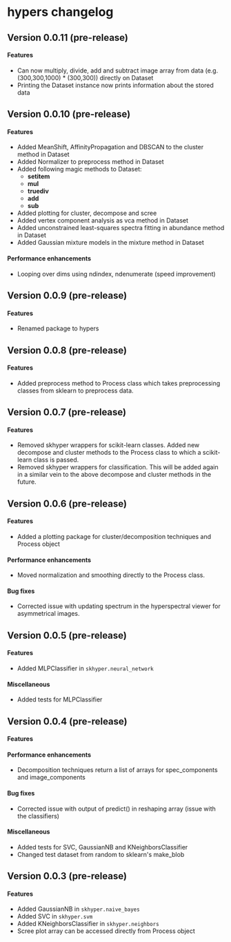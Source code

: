 # hypers changelog

## Version 0.0.11 (pre-release)
#### Features 
+ Can now multiply, divide, add and subtract image array from data 
(e.g. (300,300,1000) * (300,300)) directly on Dataset
+ Printing the Dataset instance now prints information about the stored data

## Version 0.0.10 (pre-release)
#### Features
+ Added MeanShift, AffinityPropagation and DBSCAN to the cluster method in Dataset
+ Added Normalizer to preprocess method in Dataset
+ Added following magic methods to Dataset:
    + __setitem__
    + __mul__
    + __truediv__
    + __add__
    + __sub__
 + Added plotting for cluster, decompose and scree
 + Added vertex component analysis as vca method in Dataset
 + Added unconstrained least-squares spectra fitting in abundance method in Dataset
 + Added Gaussian mixture models in the mixture method in Dataset
  
#### Performance enhancements
+ Looping over dims using ndindex, ndenumerate (speed improvement)

## Version 0.0.9 (pre-release)
#### Features
+ Renamed package to hypers

## Version 0.0.8 (pre-release)
#### Features
+ Added preprocess method to Process class which takes preprocessing classes from sklearn to preprocess data.

## Version 0.0.7 (pre-release)
#### Features
+ Removed skhyper wrappers for scikit-learn classes. Added new decompose and cluster methods to the Process class to which a scikit-learn class is passed.
+ Removed skhyper wrappers for classification. This will be added again in a similar vein to the above decompose and cluster methods in the future.

## Version 0.0.6 (pre-release)
#### Features
+ Added a plotting package for cluster/decomposition techniques and Process object

#### Performance enhancements
+ Moved normalization and smoothing directly to the Process class.

#### Bug fixes
+ Corrected issue with updating spectrum in the hyperspectral viewer for asymmetrical images.

## Version 0.0.5 (pre-release)
#### Features
+ Added MLPClassifier in `skhyper.neural_network`

#### Miscellaneous
+ Added tests for MLPClassifier

## Version 0.0.4 (pre-release)
#### Features

#### Performance enhancements
+ Decomposition techniques return a list of arrays for spec_components and image_components

#### Bug fixes
+ Corrected issue with output of predict() in reshaping array (issue with the classifiers)

#### Miscellaneous
+ Added tests for SVC, GaussianNB and KNeighborsClassifier
+ Changed test dataset from random to sklearn's make_blob


## Version 0.0.3 (pre-release)
#### Features
+ Added GaussianNB in `skhyper.naive_bayes`
+ Added SVC in `skhyper.svm`
+ Added KNeighborsClassifier in `skhyper.neighbors`
+ Scree plot array can be accessed directly from Process object
